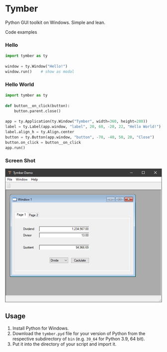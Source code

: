 # Tymber
Python GUI toolkit on Windows. Simple and lean.


Code examples

### Hello

```python
import tymber as ty

window = ty.Window("Hello!")
window.run()    # show as modal
```

### Hello World

```python
import tymber as ty

def button__on_click(button):
    button.parent.close()

app = ty.Application(ty.Window("Tymber", width=360, height=280))
label = ty.Label(app.window, "label", 20, 60, -20, 22, "Hello World!")
label.align_h = ty.Align.center
button = ty.Button(app.window, "button", -70, -40, 50, 20, "Close")
button.on_click = button__on_click
app.run()
```

### Screen Shot

![Demo](Screenshot.png)


## Usage

1. Install Python for Windows.
2. Download the `tymber.pyd` file for your version of Python from the respective subdirectory of `bin` (e.g. `39_64` for Python 3.9, 64 bit).
3. Put it into the directory of your script and import it.

